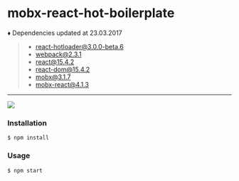 # mobx-react-hot-boilerplate

:diamonds: Dependencies updated at 23.03.2017

>- react-hotloader@3.0.0-beta.6
>- webpack@2.3.1
>- react@15.4.2
>- react-dom@15.4.2
>- mobx@3.1.7
>- mobx-react@4.1.3

---

![](http://i.imgur.com/UP51oRV.gif)

### Installation
```shell
$ npm install
```

### Usage
```shell
$ npm start
```
